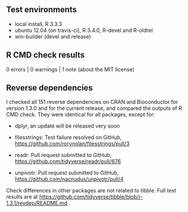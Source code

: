 ## Test environments
* local install, R 3.3.3
* ubuntu 12.04 (on travis-ci), R 3.4.0, R-devel and R-oldrel
* win-builder (devel and release)

## R CMD check results

0 errors | 0 warnings | 1 note (about the MIT license)

## Reverse dependencies

I checked all 151 reverse dependencies on CRAN and Bioconductor for version 1.3.0 and for the current release, and compared the outputs of R CMD check. They were identical for all packages, except for:

- dplyr, an update will be released very soon

- filesstrings: Test failure resolved on GitHub, https://github.com/rorynolan/filesstrings/pull/3

- readr: Pull request submitted to GitHub, https://github.com/tidyverse/readr/pull/676

- unpivotr: Pull request submitted to GitHub, https://github.com/nacnudus/unpivotr/pull/4

Check differences in other packages are not related to tibble. Full test results are at https://github.com/tidyverse/tibble/blob/r-1.3.1/revdep/README.md .
